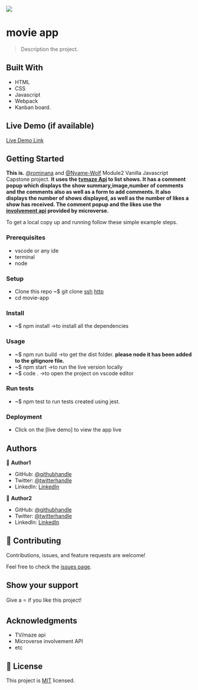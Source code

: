 ![](https://img.shields.io/badge/Microverse-blueviolet)

# movie app

> Description the project.

## Built With

- HTML
- CSS
- Javascript
- Webpack
- Kanban board.

## Live Demo (if available)

[Live Demo Link]()

## Getting Started

**This is.** [@rominana](https://github.com/rominana) and [@Nyame-Wolf](https://github.com/Nyame-Wolf) Module2 Vanilla Javascript Capstone project.
**It uses the [tvmaze Api](https://api.tvmaze.com) to list shows. It has a comment popup which displays the show summary,image,number of comments and the comments also as well as a form to add comments. It also displays the number of shows displayed, as well as the number of likes a show has received. The comment popup and the likes use the [involvement api](https://www.notion.so/Involvement-API-869e60b5ad104603aa6db59e08150270) provided by microverse.**

To get a local copy up and running follow these simple example steps.

### Prerequisites

- vscode or any ide
- terminal
- node

### Setup

- Clone this repo ~$ git clone
  [ssh](git@github.com:Nyame-Wolf/movie-app.git)
  [http](https://github.com/Nyame-Wolf/movie-app.git)
- cd movie-app

### Install

- ~$ npm install ->to install all the dependencies

### Usage

- ~$ npm run build ->to get the dist folder. **please node it has been added to the gitignore file.**
- ~$ npm start ->to run the live version locally
- ~$ code . ->to open the project on vscode editor

### Run tests

- ~$ npm test to run tests created using jest.

### Deployment

- Click on the [live demo] to view the app live

## Authors

👤 **Author1**

- GitHub: [@githubhandle](https://github.com/rominana)
- Twitter: [@twitterhandle](https://twitter.com/rominana_pipi)
- LinkedIn: [LinkedIn](https://www.linkedin.com/in/romina-patino/)

👤 **Author2**

- GitHub: [@githubhandle](https://github.com/Nyame-Wolf)
- Twitter: [@twitterhandle](https://twitter.com/mumenyam)
- LinkedIn: [LinkedIn](https://www.linkedin.com/in/mumenya-nyamu-web-designer-data-enthusiast/)

## 🤝 Contributing

Contributions, issues, and feature requests are welcome!

Feel free to check the [issues page](../../issues/).

## Show your support

Give a ⭐️ if you like this project!

## Acknowledgments

- TV/maze api
- Microverse involvement API
- etc

## 📝 License

This project is [MIT](./MIT.md) licensed.
